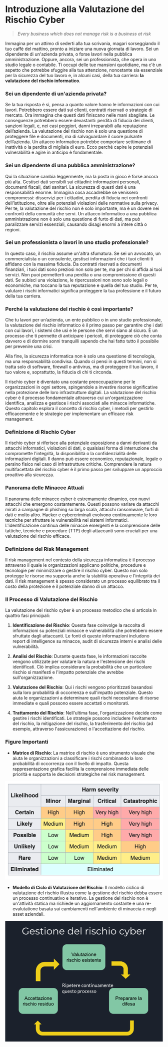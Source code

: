 

# Introduzione alla Valutazione del Rischio Cyber

> *Every business which does not manage risk is a business at risk*

Immagina per un attimo di sederti alla tua scrivania, magari sorseggiando il tuo caffè del mattino, pronto a iniziare una nuova giornata di lavoro. Sei un dipendente di un'azienda privata, o forse lavori nella pubblica amministrazione. Oppure, ancora, sei un professionista, che opera in uno studio legale o contabile. Ti occupi delle tue mansioni quotidiane, ma c'è un aspetto che potrebbe sfuggire alla tua attenzione, nonostante sia essenziale per la sicurezza del tuo lavoro e, in alcuni casi, della tua carriera: **la valutazione del rischio informatico**.

### Sei un dipendente di un'azienda privata?

Se la tua risposta è sì, pensa a quanto valore hanno le informazioni con cui lavori. Potrebbero essere dati sui clienti, contratti riservati o strategie di mercato. Ora immagina che questi dati finiscano nelle mani sbagliate. Le conseguenze potrebbero essere devastanti: perdita di fiducia dei clienti, sanzioni legali, e, nei casi peggiori, danni irreparabili alla reputazione dell’azienda. La valutazione del rischio non è solo una questione di proteggere file e documenti, ma di salvaguardare il cuore pulsante dell’azienda. Un attacco informatico potrebbe comportare settimane di inattività o la perdita di migliaia di euro. Ecco perché capire le potenziali vulnerabilità e agire in anticipo è fondamentale.

### Sei un dipendente di una pubblica amministrazione?

Qui la situazione cambia leggermente, ma la posta in gioco è forse ancora più alta. Gestisci dati sensibili sui cittadini: informazioni personali, documenti fiscali, dati sanitari. La sicurezza di questi dati è una responsabilità enorme. Immagina cosa accadrebbe se venissero compromessi: disservizi per i cittadini, perdita di fiducia nei confronti dell’istituzione, oltre alle potenziali violazioni delle normative sulla privacy. Per te, la valutazione del rischio non è solo importante, ma è un dovere nei confronti della comunità che servi. Un attacco informatico a una pubblica amministrazione non è solo una questione di furto di dati, ma può paralizzare servizi essenziali, causando disagi enormi a intere città o regioni.

### Sei un professionista o lavori in uno studio professionale?

In questo caso, il rischio assume un'altra sfumatura. Se sei un avvocato, un commercialista o un consulente, gestisci informazioni che i tuoi clienti ti affidano con la massima fiducia. Da contratti riservati a documenti finanziari, i tuoi dati sono preziosi non solo per te, ma per chi si affida ai tuoi servizi. Non puoi permetterti una perdita o una compromissione di questi dati. Se subisci una violazione, le ripercussioni non sono solo legali o economiche, ma toccano la tua reputazione e quella del tuo studio. Per te, valutare i rischi informatici significa proteggere la tua professione e il futuro della tua carriera.

### Perché la valutazione del rischio è così importante?

Che tu lavori per un’azienda, un ente pubblico o in uno studio professionale, la valutazione del rischio informatico è il primo passo per garantire che i dati con cui lavori, i sistemi che usi e le persone che servi siano al sicuro. È un processo che ti permette di anticipare i pericoli, di proteggere ciò che conta davvero e di dormire sonni tranquilli sapendo che hai fatto tutto il possibile per prevenire una crisi.

Alla fine, la sicurezza informatica non è solo una questione di tecnologia, ma una responsabilità condivisa. Quando ci pensi in questi termini, non si tratta solo di software, firewall o antivirus, ma di proteggere il tuo lavoro, il tuo valore e, soprattutto, la fiducia di chi ti circonda.


Il rischio cyber è diventato una costante preoccupazione per le organizzazioni in ogni settore, spingendole a investire risorse significative nella protezione delle loro infrastrutture digitali. La valutazione del rischio cyber è il processo fondamentale attraverso cui un'organizzazione identifica, analizza e gestisce i rischi associati alle minacce informatiche. Questo capitolo esplora il concetto di rischio cyber, i metodi per gestirlo efficacemente e le strategie per implementare un efficace risk management.

### Definizione di Rischio Cyber
Il rischio cyber si riferisce alla potenziale esposizione a danni derivanti da attacchi informatici, violazioni di dati, o qualsiasi forma di interruzione che compromette l'integrità, la disponibilità o la confidenzialità delle informazioni digitali. Il danno può essere economico, reputazionale, legale o persino fisico nel caso di infrastrutture critiche. Comprendere la natura multifacettata del rischio cyber è il primo passo per sviluppare un approccio proattivo alla sicurezza.

### Panorama delle Minacce Attuali
Il panorama delle minacce cyber è estremamente dinamico, con nuovi attacchi che emergono costantemente. Questi possono variare da attacchi mirati a campagne di phishing su larga scala, attacchi ransomware, furti di dati e molto altro. Hacker e cybercriminali evolvono continuamente le loro tecniche per sfruttare le vulnerabilità nei sistemi informatici. L'identificazione continua delle minacce emergenti e la comprensione delle tattiche, tecniche e procedure (TTP) degli attaccanti sono cruciali per una valutazione del rischio efficace.

### Definizione del Risk Management
Il risk management nel contesto della sicurezza informatica è il processo attraverso il quale le organizzazioni applicano politiche, procedure e tecnologie per minimizzare o gestire il rischio cyber. Questo non solo protegge le risorse ma supporta anche la stabilità operativa e l'integrità dei dati. Il risk management è spesso considerato un processo equilibrato tra il costo della protezione e il potenziale danno di un attacco.

### Il Processo di Valutazione del Rischio
La valutazione del rischio cyber è un processo metodico che si articola in quattro fasi principali:

1. **Identificazione del Rischio**: Questa fase coinvolge la raccolta di informazioni su potenziali minacce e vulnerabilità che potrebbero essere sfruttate dagli attaccanti. Le fonti di queste informazioni includono report di intelligence su minacce, audit di sicurezza interni e analisi delle vulnerabilità.

2. **Analisi del Rischio**: Durante questa fase, le informazioni raccolte vengono utilizzate per valutare la natura e l'estensione dei rischi identificati. Ciò implica considerare la probabilità che un particolare rischio si manifesti e l'impatto potenziale che avrebbe sull'organizzazione.

3. **Valutazione del Rischio**: Qui i rischi vengono prioritizzati basandosi sulla loro probabilità di occorrenza e sull'impatto potenziale. Questo aiuta le organizzazioni a determinare quali rischi necessitano di risorse immediate e quali possono essere accettati o monitorati.

4. **Trattamento del Rischio**: Nell'ultima fase, l'organizzazione decide come gestire i rischi identificati. Le strategie possono includere l'evitamento del rischio, la mitigazione del rischio, la trasferimento del rischio (ad esempio, attraverso l'assicurazione) o l'accettazione del rischio.

### Figure Importanti
- **Matrice di Rischio**: La matrice di rischio è uno strumento visuale che aiuta le organizzazioni a classificare i rischi combinando la loro probabilità di occorrenza con il livello di impatto. Questa rappresentazione grafica facilita la comprensione immediata delle priorità e supporta le decisioni strategiche nel risk management.

![Immagine della Matrice di Rischio](images/risk-matrix.png)

- **Modello di Ciclo di Valutazione del Rischio**: Il modello ciclico di valutazione del rischio illustra come la gestione del rischio debba essere un processo continuativo e iterativo. La gestione del rischio non è un'attività statica ma richiede un aggiornamento costante e una re-evalutatione basata sui cambiamenti nell'ambiente di minaccia e negli asset aziendali.

![Modello di Ciclo di Valutazione del Rischio](images/ciclo-gestione-rischio.png)

<!-- non rimuovere il commento newpage -->
<!-- \newpage -->

